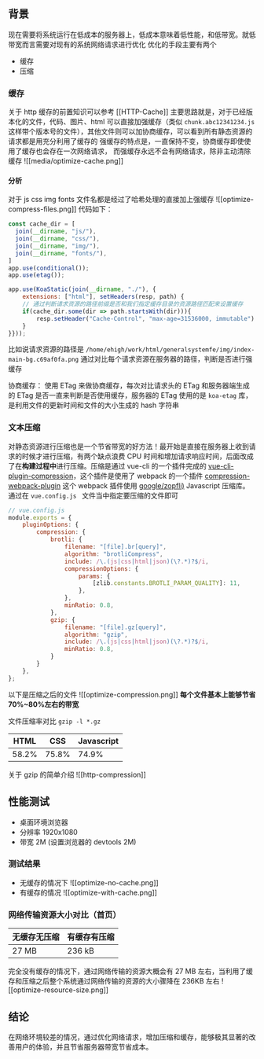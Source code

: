 ## 背景
现在需要将系统运行在低成本的服务器上，低成本意味着低性能，和低带宽。就低带宽而言需要对现有的系统网络请求进行优化
优化的手段主要有两个
- 缓存
- 压缩

### 缓存
关于 http 缓存的前置知识可以参考 [[HTTP-Cache]]
主要思路就是，对于已经版本化的文件，代码、图片、html 可以直接加强缓存（类似 `chunk.abc12341234.js` 这样带个版本号的文件），其他文件则可以加协商缓存，可以看到所有静态资源的请求都是用充分利用了缓存的
强缓存的特点是，一直保持不变，协商缓存即使使用了缓存也会存在一次网络请求，
而强缓存永远不会有网络请求，除非主动清除缓存
![[media/optimize-cache.png]]
#### 分析
对于 js css img fonts 文件名都是经过了哈希处理的直接加上强缓存
![[optimize-compress-files.png]]
代码如下：
```js
const cache_dir = [
  join(__dirname, "js/"),
  join(__dirname, "css/"),
  join(__dirname, "img/"),
  join(__dirname, "fonts/"),
]
app.use(conditional());
app.use(etag());

app.use(KoaStatic(join(__dirname, "./"), {
	extensions: ["html"], setHeaders(resp, path) {
	// 通过判断请求资源的路径前缀是否和我们指定缓存目录的资源路径匹配来设置缓存
	if(cache_dir.some(dir => path.startsWith(dir))){
		resp.setHeader("Cache-Control", "max-age=31536000, immutable")
	}
}}));
```
比如说请求资源的路径是 `/home/ehigh/work/html/generalsystemfe/img/index-main-bg.c69af0fa.png` 
通过对比每个请求资源在服务器的路径，判断是否进行强缓存


协商缓存： 使用 ETag 来做协商缓存，每次对比请求头的 ETag 和服务器端生成的 ETag 是否一直来判断是否使用缓存，服务器的 ETag 使用的是 `koa-etag` 库，是利用文件的更新时间和文件的大小生成的 hash 字符串



### 文本压缩
对静态资源进行压缩也是一个节省带宽的好方法！最开始是直接在服务器上收到请求的时候才进行压缩，有两个缺点浪费 CPU 时间和增加请求响应时间，后面改成了在**构建过程中**进行压缩。压缩是通过 vue-cli 的一个插件完成的 [vue-cli-plugin-compression](https://github.com/AnWeber/vue-cli-plugin-compression)，这个插件是使用了 webpack 的一个插件 [compression-webpack-plugin](https://github.com/webpack-contrib/compression-webpack-plugin) 这个 webpack 插件使用 [google/zopfli)](https://github.com/google/zopfli) Javascript 压缩库。通过在 `vue.config.js ` 文件当中指定要压缩的文件即可
```js
// vue.config.js
module.exports = {
	pluginOptions: {
		compression: {
			brotli: {
				filename: "[file].br[query]",
				algorithm: "brotliCompress",
				include: /\.(js|css|html|json)(\?.*)?$/i,
				compressionOptions: {
					params: {
						[zlib.constants.BROTLI_PARAM_QUALITY]: 11,
					},
				},
				minRatio: 0.8,
			},
			gzip: {
				filename: "[file].gz[query]",
				algorithm: "gzip",
				include: /\.(js|css|html|json)(\?.*)?$/i,
				minRatio: 0.8,
			}
		}
	},
};

```
以下是压缩之后的文件
![[optimize-compression.png]]
**每个文件基本上能够节省 70%~80%左右的带宽**

文件压缩率对比 `gzip -l *.gz`

| HTML  | CSS   | Javascript|
| ----- | ----- | ----- |
| 58.2% | 75.8% | 74.9% |

关于 gzip 的简单介绍
![[http-compression]]

## 性能测试 
- 桌面环境浏览器
- 分辨率 1920x1080
- 带宽 2M (设置浏览器的 devtools 2M)

### 测试结果
- 无缓存的情况下
![[optimize-no-cache.png]]
- 有缓存的情况
![[optimize-with-cache.png]]


### 网络传输资源大小对比（首页）
| 无缓存无压缩 | 有缓存有压缩 |
| ------ | ------ |
|   27 MB     |    236 kB    |
完全没有缓存的情况下，通过网络传输的资源大概会有 27 MB 左右，当利用了缓存和压缩之后整个系统通过网络传输的资源的大小骤降在 236KB 左右
![[optimize-resource-size.png]]
## 结论
在网络环境较差的情况，通过优化网络请求，增加压缩和缓存，能够极其显著的改善用户的体验，并且节省服务器带宽节省成本。


